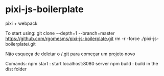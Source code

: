 # pixi-js-boilerplate
pixi + webpack

To start using:
git clone --depth=1 --branch=master https://github.com/rgomesms/pixi-js-boilerplate.git
rm -r -force ./pixi-js-boilerplate/.git

Não esqueça de deletar o /.git para começar um projeto novo

Comands:
npm start : start localhost:8080 server
npm build : build in the dist folder



